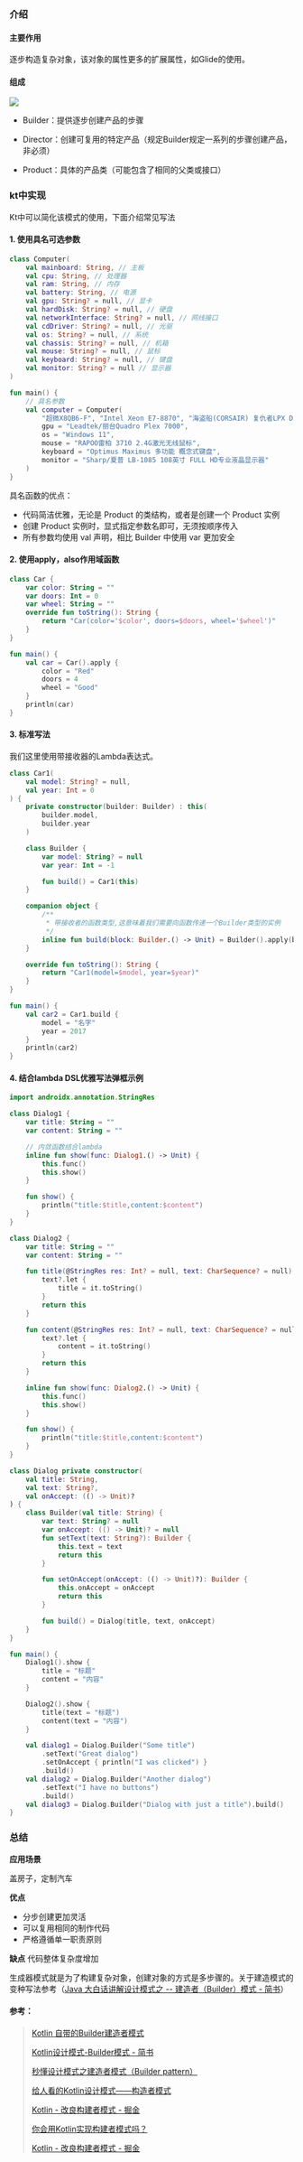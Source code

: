 ### 介绍

#### 主要作用

逐步构造复杂对象，该对象的属性更多的扩展属性，如Glide的使用。

#### 组成

![](./img/builder_uml.webp)

- Builder：提供逐步创建产品的步骤

- Director：创建可复用的特定产品（规定Builder规定一系列的步骤创建产品，非必须）

- Product：具体的产品类（可能包含了相同的父类或接口）

### kt中实现

Kt中可以简化该模式的使用，下面介绍常见写法

#### 1. 使用具名可选参数

```kt
class Computer(
    val mainboard: String, // 主板
    val cpu: String, // 处理器
    val ram: String, // 内存
    val battery: String, // 电源
    val gpu: String? = null, // 显卡
    val hardDisk: String? = null, // 硬盘
    val networkInterface: String? = null, // 网线接口
    val cdDriver: String? = null, // 光驱
    val os: String? = null, // 系统
    val chassis: String? = null, // 机箱
    val mouse: String? = null, // 鼠标
    val keyboard: String? = null, // 键盘
    val monitor: String? = null // 显示器
)

fun main() {
    // 具名参数
    val computer = Computer(
        "超微X8QB6-F", "Intel Xeon E7-8870", "海盗船(CORSAIR) 复仇者LPX DDR4 2133 64GB 7000", "西门子豪华供电柜",
        gpu = "Leadtek/丽台Quadro Plex 7000",
        os = "Windows 11",
        mouse = "RAPOO雷柏 3710 2.4G激光无线鼠标",
        keyboard = "Optimus Maximus 多功能 概念式键盘",
        monitor = "Sharp/夏普 LB-1085 108英寸 FULL HD专业液晶显示器"
    )
}
```

具名函数的优点：

- 代码简洁优雅，无论是 Product 的类结构，或者是创建一个 Product 实例
- 创建 Product 实例时，显式指定参数名即可，无须按顺序传入
- 所有参数均使用 val 声明，相比 Builder 中使用 var 更加安全

#### 2. 使用apply，also作用域函数

```kt
class Car {
    var color: String = ""
    var doors: Int = 0
    var wheel: String = ""
    override fun toString(): String {
        return "Car(color='$color', doors=$doors, wheel='$wheel')"
    }
}

fun main() {
    val car = Car().apply {
        color = "Red"
        doors = 4
        wheel = "Good"
    }
    println(car)
}
```

#### 3. 标准写法

我们这里使用带接收器的Lambda表达式。

```kt
class Car1(
    val model: String? = null,
    val year: Int = 0
) {
    private constructor(builder: Builder) : this(
        builder.model,
        builder.year
    )

    class Builder {
        var model: String? = null
        var year: Int = -1

        fun build() = Car1(this)
    }

    companion object {
        /**
         * 带接收者的函数类型,这意味着我们需要向函数传递一个Builder类型的实例
         */
        inline fun build(block: Builder.() -> Unit) = Builder().apply(block).build()
    }

    override fun toString(): String {
        return "Car1(model=$model, year=$year)"
    }
}

fun main() {
    val car2 = Car1.build {
        model = "名字"
        year = 2017
    }
    println(car2)
}
```

#### 4. 结合lambda DSL优雅写法弹框示例

```kt
import androidx.annotation.StringRes

class Dialog1 {
    var title: String = ""
    var content: String = ""

    // 内敛函数结合lambda
    inline fun show(func: Dialog1.() -> Unit) {
        this.func()
        this.show()
    }

    fun show() {
        println("title:$title,content:$content")
    }
}

class Dialog2 {
    var title: String = ""
    var content: String = ""

    fun title(@StringRes res: Int? = null, text: CharSequence? = null): Dialog2 {
        text?.let {
            title = it.toString()
        }
        return this
    }

    fun content(@StringRes res: Int? = null, text: CharSequence? = null): Dialog2 {
        text?.let {
            content = it.toString()
        }
        return this
    }

    inline fun show(func: Dialog2.() -> Unit) {
        this.func()
        this.show()
    }

    fun show() {
        println("title:$title,content:$content")
    }
}

class Dialog private constructor(
    val title: String,
    val text: String?,
    val onAccept: (() -> Unit)?
) {
    class Builder(val title: String) {
        var text: String? = null
        var onAccept: (() -> Unit)? = null
        fun setText(text: String?): Builder {
            this.text = text
            return this
        }

        fun setOnAccept(onAccept: (() -> Unit)?): Builder {
            this.onAccept = onAccept
            return this
        }

        fun build() = Dialog(title, text, onAccept)
    }
}

fun main() {
    Dialog1().show {
        title = "标题"
        content = "内容"
    }

    Dialog2().show {
        title(text = "标题")
        content(text = "内容")
    }

    val dialog1 = Dialog.Builder("Some title")
        .setText("Great dialog")
        .setOnAccept { println("I was clicked") }
        .build()
    val dialog2 = Dialog.Builder("Another dialog")
        .setText("I have no buttons")
        .build()
    val dialog3 = Dialog.Builder("Dialog with just a title").build()
}
```

### 总结

**应用场景**

盖房子，定制汽车

**优点**

- 分步创建更加灵活
- 可以复用相同的制作代码
- 严格遵循单一职责原则

**缺点**
代码整体复杂度增加

生成器模式就是为了构建复杂对象，创建对象的方式是多步骤的。关于建造模式的变种写法参考（[Java 大白话讲解设计模式之 -- 建造者（Builder）模式 - 简书](https://www.jianshu.com/p/afe090b2e19c)）

#### 参考：

> [Kotlin 自带的Builder建造者模式](https://blog.csdn.net/EthanCo/article/details/102587193)
> 
> [Kotlin设计模式-Builder模式 - 简书](https://www.jianshu.com/p/75a3f2361e2a)
> 
> [秒懂设计模式之建造者模式（Builder pattern）](https://zhuanlan.zhihu.com/p/58093669)
> 
> [给人看的Kotlin设计模式——构造者模式](https://www.jianshu.com/p/f183ce902434)
> 
> [Kotlin - 改良构建者模式 - 掘金](https://juejin.cn/post/7071959631022538782)
> 
> [你会用Kotlin实现构建者模式吗？](https://zhuanlan.zhihu.com/p/267145868)
> 
> [Kotlin - 改良构建者模式 - 掘金](https://juejin.cn/post/7071959631022538782)
